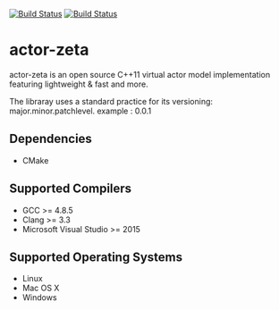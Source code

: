 [![Build Status](https://travis-ci.org/smart-cloud/actor-zeta.svg?branch=master)](https://travis-ci.org/smart-cloud/actor-zeta)
[![Build Status](https://travis-ci.org/jinntechio/actor-zeta.svg?branch=master)](https://travis-ci.org/jinntechio/actor-zeta)

actor-zeta
========================

actor-zeta is an open source C++11  virtual actor model implementation featuring lightweight & fast and more.

The libraray uses a standard practice for its versioning: major.minor.patchlevel. example : 0.0.1

## Dependencies

* CMake

## Supported Compilers

* GCC >= 4.8.5
* Clang >= 3.3
* Microsoft Visual Studio >= 2015

## Supported Operating Systems

* Linux
* Mac OS X
* Windows
